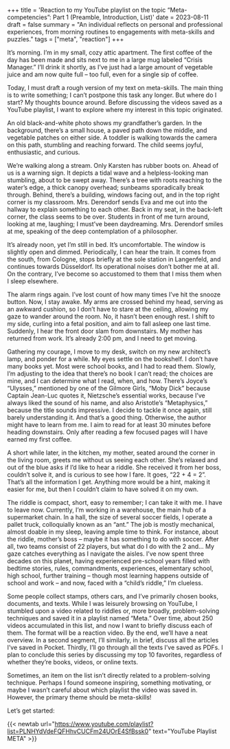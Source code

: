 +++
title = 'Reaction to my YouTube playlist on the topic “Meta-competencies”: Part 1 (Preamble, Introduction, List)'
date = 2023-08-11
draft = false
summary = "An individual reflects on personal and professional experiences, from morning routines to engagements with meta-skills and puzzles."
tags = ["meta", "reaction"]
+++

It’s morning. I’m in my small, cozy attic apartment. The first coffee of the day has been made and sits next to me in a large mug labeled “Crisis Manager.” I’ll drink it shortly, as I’ve just had a large amount of vegetable juice and am now quite full – too full, even for a single sip of coffee.

Today, I must draft a rough version of my text on meta-skills. The main thing is to write something; I can’t postpone this task any longer. But where do I start? My thoughts bounce around. Before discussing the videos saved as a YouTube playlist, I want to explore where my interest in this topic originated.

An old black-and-white photo shows my grandfather’s garden. In the background, there’s a small house, a paved path down the middle, and vegetable patches on either side. A toddler is walking towards the camera on this path, stumbling and reaching forward. The child seems joyful, enthusiastic, and curious.

We’re walking along a stream. Only Karsten has rubber boots on. Ahead of us is a warning sign. It depicts a tidal wave and a helpless-looking man stumbling, about to be swept away. There’s a tree with roots reaching to the water’s edge, a thick canopy overhead; sunbeams sporadically break through. Behind, there’s a building, windows facing out, and in the top right corner is my classroom. Mrs. Derendorf sends Eva and me out into the hallway to explain something to each other. Back in my seat, in the back-left corner, the class seems to be over. Students in front of me turn around, looking at me, laughing; I must’ve been daydreaming. Mrs. Derendorf smiles at me, speaking of the deep contemplation of a philosopher.

It’s already noon, yet I’m still in bed. It’s uncomfortable. The window is slightly open and dimmed. Periodically, I can hear the train. It comes from the south, from Cologne, stops briefly at the sole station in Langenfeld, and continues towards Düsseldorf. Its operational noises don’t bother me at all. On the contrary, I’ve become so accustomed to them that I miss them when I sleep elsewhere.

The alarm rings again. I’ve lost count of how many times I’ve hit the snooze button. Now, I stay awake. My arms are crossed behind my head, serving as an awkward cushion, so I don’t have to stare at the ceiling, allowing my gaze to wander around the room. No, it hasn’t been enough rest. I shift to my side, curling into a fetal position, and aim to fall asleep one last time. Suddenly, I hear the front door slam from downstairs. My mother has returned from work. It’s already 2:00 pm, and I need to get moving.

Gathering my courage, I move to my desk, switch on my new architect’s lamp, and ponder for a while. My eyes settle on the bookshelf. I don’t have many books yet. Most were school books, and I had to read them. Slowly, I’m adjusting to the idea that there’s no book I can’t read; the choices are mine, and I can determine what I read, when, and how. There’s Joyce’s “Ulysses,” mentioned by one of the Gilmore Girls, “Moby Dick” because Captain Jean-Luc quotes it, Nietzsche’s essential works, because I’ve always liked the sound of his name, and also Aristotle’s “Metaphysics,” because the title sounds impressive. I decide to tackle it once again, still barely understanding it. And that’s a good thing. Otherwise, the author might have to learn from me. I aim to read for at least 30 minutes before heading downstairs. Only after reading a few focused pages will I have earned my first coffee.

A short while later, in the kitchen, my mother, seated around the corner in the living room, greets me without us seeing each other. She’s relaxed and out of the blue asks if I’d like to hear a riddle. She received it from her boss, couldn’t solve it, and is curious to see how I fare. It goes, “22 + 4 = 2”. That’s all the information I get. Anything more would be a hint, making it easier for me, but then I couldn’t claim to have solved it on my own.

The riddle is compact, short, easy to remember; I can take it with me. I have to leave now. Currently, I’m working in a warehouse, the main hub of a supermarket chain. In a hall, the size of several soccer fields, I operate a pallet truck, colloquially known as an “ant.” The job is mostly mechanical, almost doable in my sleep, leaving ample time to think. For instance, about the riddle, mother’s boss – maybe it has something to do with soccer. After all, two teams consist of 22 players, but what do I do with the 2 and… My gaze catches everything as I navigate the aisles. I’ve now spent three decades on this planet, having experienced pre-school years filled with bedtime stories, rules, commandments, experiences, elementary school, high school, further training – though most learning happens outside of school and work – and now, faced with a “child’s riddle,” I’m clueless.

Some people collect stamps, others cars, and I’ve primarily chosen books, documents, and texts. While I was leisurely browsing on YouTube, I stumbled upon a video related to riddles or, more broadly, problem-solving techniques and saved it in a playlist named “Meta.” Over time, about 250 videos accumulated in this list, and now I want to briefly discuss each of them. The format will be a reaction video. By the end, we’ll have a neat overview. In a second segment, I’ll similarly, in brief, discuss all the articles I’ve saved in Pocket. Thirdly, I’ll go through all the texts I’ve saved as PDFs. I plan to conclude this series by discussing my top 10 favorites, regardless of whether they’re books, videos, or online texts.

Sometimes, an item on the list isn’t directly related to a problem-solving technique. Perhaps I found someone inspiring, something motivating, or maybe I wasn’t careful about which playlist the video was saved in. However, the primary theme should be meta-skills!

Let’s get started:

{{< newtab url="https://www.youtube.com/playlist?list=PLNHYdVdeFQFHhvCUCFm24UOrE4SfBssk0" text="YouTube Playlist META" >}}  